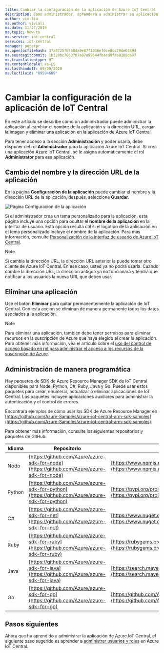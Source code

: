 ```yaml
---
title: Cambiar la configuración de la aplicación de Azure IoT Central | Microsoft Docs
description: Como administrador, aprenderá a administrar su aplicación de Azure IoT Central al cambiar el nombre de la aplicación o la dirección URL, cargar una imagen y eliminar una aplicación.
author: viv-liu
ms.author: viviali
ms.date: 11/27/2019
ms.topic: how-to
ms.service: iot-central
services: iot-central
manager: peterpr
ms.openlocfilehash: 37a3725fb7684a9e87f1936ef0ce8cc79de03894
ms.sourcegitcommit: 1b320bc7863707a07e98644fbaed9faa0108da97
ms.translationtype: HT
ms.contentlocale: es-ES
ms.lasthandoff: 09/09/2020
ms.locfileid: "89594669"
---
```

# <a name="change-iot-central-application-settings"></a>Cambiar la configuración de la aplicación de IoT Central



En este artículo se describe cómo un administrador puede administrar la aplicación al cambiar el nombre de la aplicación y la dirección URL, cargar la imagen y eliminar una aplicación en la aplicación de Azure IoT Central.

Para tener acceso a la sección **Administración** y poder usarla, debe disponer del rol **Administrador** para la aplicación Azure IoT Central. Si crea una aplicación Azure IoT Central, se le asigna automáticamente el rol **Administrator** para esa aplicación.

## <a name="change-application-name-and-url"></a>Cambio del nombre y la dirección URL de la aplicación

En la página **Configuración de la aplicación** puede cambiar el nombre y la dirección URL de la aplicación, después, seleccione **Guardar**.

![Página Configuración de la aplicación](media/howto-administer/image0-a.png)

Si el administrador crea un tema personalizado para la aplicación, esta página incluye una opción para ocultar el **nombre de la aplicación** en la interfaz de usuario. Esta opción resulta útil si el logotipo de la aplicación en el tema personalizado incluye el nombre de la aplicación. Para más información, consulte [Personalización de la interfaz de usuario de Azure IoT Central](./howto-customize-ui.md).

> [!Note]
> Si cambia la dirección URL, la dirección URL anterior la puede tomar otro cliente de Azure IoT Central. En ese caso, usted ya no podrá usarla. Cuando cambie la dirección URL, la dirección antigua ya no funcionará y tendrá que notificar a los usuarios la nueva URL que deben usar.

## <a name="delete-an-application"></a>Eliminar una aplicación

Use el botón **Eliminar** para quitar permanentemente la aplicación de IoT Central. Con esta acción se eliminan de manera permanente todos los datos asociados a la aplicación.

> [!Note]
> Para eliminar una aplicación, también debe tener permisos para eliminar recursos en la suscripción de Azure que haya elegido al crear la aplicación. Para obtener más información, vea el artículo sobre el [uso del control de acceso basado en rol para administrar el acceso a los recursos de la suscripción de Azure](https://docs.microsoft.com/azure/active-directory/role-based-access-control-configure).

## <a name="manage-programmatically"></a>Administración de manera programática

Hay paquetes de SDK de Azure Resource Manager SDK de IoT Central disponibles para Node, Python, C#, Ruby, Java y Go. Puede usar estos paquetes para crear, enumerar, actualizar o eliminar aplicaciones de IoT Central. Los paquetes incluyen aplicaciones auxiliares para administrar la autenticación y el control de errores.

Encontrará ejemplos de cómo usar los SDK de Azure Resource Manager en [https://github.com/Azure-Samples/azure-iot-central-arm-sdk-samples](https://github.com/Azure-Samples/azure-iot-central-arm-sdk-samples).

Para obtener más información, consulte los siguientes repositorios y paquetes de GitHub:

| Idioma | Repositorio | Paquete |
| ---------| ---------- | ------- |
| Nodo | [https://github.com/Azure/azure-sdk-for-node](https://github.com/Azure/azure-sdk-for-node) | [https://www.npmjs.com/package/azure-arm-iotcentral](https://www.npmjs.com/package/azure-arm-iotcentral)
| Python |[https://github.com/Azure/azure-sdk-for-python](https://github.com/Azure/azure-sdk-for-python) | [https://pypi.org/project/azure-mgmt-iotcentral](https://pypi.org/project/azure-mgmt-iotcentral)
| C# | [https://github.com/Azure/azure-sdk-for-net](https://github.com/Azure/azure-sdk-for-net) | [https://www.nuget.org/packages/Microsoft.Azure.Management.IotCentral](https://www.nuget.org/packages/Microsoft.Azure.Management.IotCentral)
| Ruby | [https://github.com/Azure/azure-sdk-for-ruby](https://github.com/Azure/azure-sdk-for-ruby) | [https://rubygems.org/gems/azure_mgmt_iot_central](https://rubygems.org/gems/azure_mgmt_iot_central)
| Java | [https://github.com/Azure/azure-sdk-for-java](https://github.com/Azure/azure-sdk-for-java) | [https://search.maven.org/search?q=a:azure-mgmt-iotcentral](https://search.maven.org/search?q=a:azure-mgmt-iotcentral)
| Go | [https://github.com/Azure/azure-sdk-for-go](https://github.com/Azure/azure-sdk-for-go) | [https://github.com/Azure/azure-sdk-for-go](https://github.com/Azure/azure-sdk-for-go)

## <a name="next-steps"></a>Pasos siguientes

Ahora que ha aprendido a administrar la aplicación de Azure IoT Central, el siguiente paso sugerido es aprender a [administrar usuarios y roles](howto-manage-users-roles.md) en Azure IoT Central.
